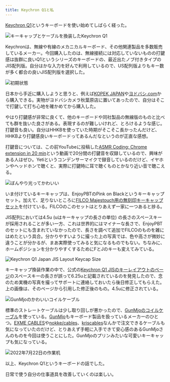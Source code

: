 ```yaml
---
title: Keychron Q1と私
---
```

[Keychron Q1](https://www.keychron.com/products/keychron-q1-qmk-custom-mechanical-keyboard-japan-jis-layout)というキーボードを使い始めてしばらく経った。

![](https://lh3.googleusercontent.com/docs/ADP-6oEgfKRHW_yRXCH1OAronkTGDMMRdSO-Ik0KxEZd20upvINbizAwuUZcfa2PJgnM3S0ELYkYHe-4VgJh7EM54I71YJjJ1Vu-lx-qoKKVL-eQyIXSTW-pfPHlIG9nxdFsbgTrHkBj47JIcTwsIk1YL8BlGD1DIydNs2LBhUPRMaAwjCMpb6BIu1ilFxH8qXisGCdeuf786Wv_dnnGxR-OCFHCnkyAMIrwwb9U1hCGwEGapt8AhFg2_OgE9g_84j45-zJEuQXl9jX5RX6CY86av41opfZRSYA6nBlAGeqV_y20XEI_xT5zd6q6XT6HiMmxi0xEAUN3k4qQdIomKzYUvrrewz3_R64VaCteJtd9tgPQ8jmpBIph_7lwmcHSlV-yvcfEm5oXnoPFfKUJ_squX4NIR_Ja0l8kLo-rHiavwoYCsU43Rb7oEc4zBvEJYrnLAdcrb7MXm2rjxex26gcka_-K_Fn-YKwORXcmKWzn8O6iKTDU_AjwYRH6JwAGAwExf2F-p1bLSlgPJYytqY_NAG1laY5h1FIsYbuVDW5q-IQNBYTg20Q-ZBYESInYhGKg256p-8FLBIWl_sNvWaUHW_IfVOK9pt92CdZgwnJTWs25mFJrIsKLcrbIjeAVy9R_M7ikN7uFb8-Hzek-HyF-Q_6R9314ku1UsPbKBtSxi151ZuvizR3GEDVA7ygc7mHfoqZNiT39fH6oy4kUeI27KO98SLmZ28ND12PhjOr2qD06GrPHT9X9TMr6mcf1xqS_AVsAPKWuRAtJo9OV1V6v690GGeWh2B7tkcAovhOaoThLJCz_FtjBr3cPro4xTDIgez6hv3sxlLf3pBDKwWlYO2jdLFGGM9zj4mBWuCCau2YZ_l5l9qtce9rmr-jLZai8Qgt2CX3vjW944Zf622PXJl6HTEjw7w9xQf51z-ObFSIOzMa7RTgYtkE3Z9557mZm180GcCVDX5tQ0eGWQshVhPoJtJB5vOkjE0SGd1ExhkVGvYBmlJqvqJcP_eohLKu_lu-D1hyiJAoINeaZjnl9JYSORyUdQ0XRbBiOFqYTyjolJ_w4pNq9YkVzmJwFlOZCFvj2aqfmzEtau8InI3mL4P1gVnuARxDrAVVLQikSNucZIxDuI63r7FywBl4TnMs4xaa29jB6u7dSKdrL9dQ0cBzql95mIDYSPNS-LrUzGKKUyH7bCNjEdQ_awzvi64bgskkTDhY1EFV8WwFvUX8e_IDi0pC2MKLJCxJ8ZGPnnssIMaObIw "キーキャップとケーブルを換装したKeychron Q1")

Keychronは、無線や有線のメカニカルキーボード、その他関連製品を多数販売しているメーカー。今回購入したのは、無線接続には対応していないものの打鍵感は抜群に良いQ1というシリーズのキーボードの、最近出たノブ付きタイプのJIS配列版。自分はかな入力を好んで利用しているので、US配列版よりもキー数が多く都合の良いJIS配列版を選択した。

![](https://lh3.googleusercontent.com/docs/ADP-6oHk0l38K9pUQaJ2DqZZMgl5o6TRubfuSiuuWQHGcmROu5VFRbWYe7dP_0Clj_8m0hp9wGNuGhb_jKbVPtyfg1MqDh5km7TBHRebCSYyhIyUQj3MwSmj52pjKtCNPb06cnSD6XLI8zfkDXuGuf-rXKctjglHECQZOhEALi_0LePrFjeKMhVLqQjrQoSrfeeGQaXPf9JGBTfvk19TiEjIIXIRIdaOYm3NgTpsuFRR3W0TISTncCfRhMmpW3ZN433ikgTpFokfZVi3LqpVxyxasmcGKsilc4MYcOW7ayrkhJCbDSlLK4L9M90oQj9NMnF6NC9n9gCc3kXHt3GnyTpq8McxbIGds2nOtjsyP6YYHTZZms-obg9PAHVjZ9U_Q4JpyZJLhyPp-9P3iub0WoKaCitV40AF_9yBACjzE3xOXdQw9JemlzyfrrqeZz4SZDUReygkGPeXZk_cG3WevLsSQlv82rvV0F7vw2WE68M20qq3lltzoFKJL3NfI4OdGI-nVtJ2Dryg_otAgMUnocaSBKVY9idEaYrI67-X2WqsUPUWpWrhzIVRGghDiO_XyqhPg5qq-j9S8oXb8cJyrWzjrtVC68Z4kmTBWuiMNNZxgmwbJeCGb8jc5liQXU7NN1anJlBnAkE34Q-oeQr5N9eh7WTwtsb_bt6c6g9hCu51gOSvYdzhc_YOcsxJGVLSAo-Q2PqGYsZRACFNu72KeC2WYsJ7E4AoSt2FBH6txVlGow2hoyqZJQQwNZf2EUh-yHKNaTdoKjxcviaCGKW92h8IKEYXIR_m5De3W8MgEI-x_jpCDxQ56-dRQMeCm6YPW84GbeRS0H15G-kOPbibgNJQX6__Lgjs-VzRh2q5AJXD2siw3nJiQjXsCTTIwjdmCzH0Yka7aMfDp-Tm72hXnmWGlHuDwdXk3dyxQ-8Deen_rKRrK85_Xn_dHmudwoMA7HMF4pKo87KUJ9p2AUzARUHAobwAPPyxE3faenRFBchk9ArPA0UEMROreJzgzwn23-pMKo-fGsyxJtjH_FyK6ngssfkzBGQLLhA4zrSjeQvL-fZ-xKSCr5wgCw1ZuxsF498SFrxDWURBekfQi7UudoBrl1Y5Uny-1Wcn7DErAm78Ch4INwFoMnxOQFy31pXkgdmm8zA766lVMWQADdIXwzZyejSZ4YBiJkddyHNkEkPsw40ZFwDas2UZQN9wWaKNpraHjBn66LLmAIQeNiy2sA-hHEptjF73F0jYqFS9_a7o-YHQN9-FWQ "初期状態")

日本から手近に購入しようと思うと、例えば[KOPEK JAPAN](https://superkopek.jp/products/keychron-q1knob-us?variant=42638615904496)や[ヨドバシ.com](https://www.yodobashi.com/product/100000001007077436/)から購入できる。実物がヨドバシカメラ秋葉原店に置いてあったので、自分はそこで打鍵して打ち心地を確かめてから購入した。

やはり打鍵感が非常に良くて、他のキーボードや同社製品の無線版のものと比べても群を抜いた良さがある。表現するのが難しいけれど、とろけるような感じ。打鍵音も良い。自分はHHKBを使っていた時期がそこそこ長かったんだけど、HHKBより打鍵感良いキーボードってあるんだなというのが正直な感想。

打鍵音については、この前YouTubeに投稿した[ASMR Coding: Chrome extension in 20 min](https://www.youtube.com/watch?v=B5wdRcv-zQA&t=531s)という動画で20分間の打鍵音を収録しているので、興味がある人はぜひ。Yetiというコンデンサーマイクで録音しているのだけど、イヤホンやヘッドホンで聴くと、実際に打鍵時に耳で聴くものとかなり近い音で聴こえる。

![](https://lh3.googleusercontent.com/docs/ADP-6oECFLdEQEM0g5yZ8XX2Qr3pCmG9WN3eYRBe7z2f_nvTnlQL4MshsLR_4LnSCjpaEB5MP2LU-_kR3ppGZDzGZAKEOFBfRyDisY4sBd7Zf0Ox-yjXBCysdqTdfiFPZwDAiIfTSdr3twlEMLjyiIENpYKSJCfuLxKEH5wlBnDQq9OB97_jdfSX0qYOUSKdQZoYeMFD_tU88kZbqD4QvWHTiShv9t54BoRF03c4pewrzQHuLSprlSC0Nt5qRwbm0cQ4QqcES1927OqQdsD3l2T9wQLfZ_WbJrI05klCdAn4LwQ5g4bc6lcgmcvrb8pk9k_gzmpBPAGyWrlPOXaSanMsdb7fsl5SGWo66FjjmVQeQ6aYDCEYufBB1ENkO6KVAAwDSPCy4iyq2kNa1N9v9uCWbMt3CkkjwfIJRorGsdw2CSelNFYVE95UoU0L2XRdhn16NIsX4bKvcnrYpe951iF_4U00W3olyG7YN9XmaN5I14trt-LL64WiSj4oxla2PPr2249IvWZfiLJ3DJjDSxm-dAvLIyrO6NZqb2Z1SaYBQt_E1bybJBtBmKj5BYYcYAXRuYsCLjeKWcHWhbWZUMiT_lICWOeVngQDYLFJGeQanQaL9pFVbSb5LIditf8qFfQGdvp-7DZzeL-c3mo9FHFWEJa1vgAw-LKi3PbylD4k7BY357Kxdos_XNDz35E8A2GnHTohNjaTXhXPxCqg6nHrqGm-KJekisWKfqFktowmoVIoER5QPSwTvVG4K3akqcZjZqjM7pU4biDJDUhQ3NkkoMrJaYUeYJnz2GhmGQgvL4EjnMDzl9w41iZcBcJmxvoMMs5lW1vVlx9DHtwe04IIuidGUFxx0ugiDTBPj8oRlPH19hArRzJ8WBVCaQcAHDWjtWHNUajxAysRqJP3kHxh5MTM5UtZUhUKtDFm-Ye5SjM11ateVAOQKEhG-KhFzRxImMUIdFDAPXYBIkLCOhb_MU-ccPpAuCs37la4raPgAgATFoFRFeE9lJHefrB5xS83azV4rdgNxRQyA3pWNO7yK7-TmzyL5kyufnFAKM9xxdk1xBFIRUr3NaMKppMUPdIPPBYS07RA_oLX3sRwfE7qtD30G4M2O-8PrRVYN2HoXIeM_f6lh0aJvHs0d0Lv5BWSZEB5Z-S0aqj5XU2P9_s3T3Fu1D0XsqlmiIS8gzq7Ajv37lrpCXrTppAe_BQzSSGziOnpMFghMfZ7Oj5qlJ43veu0u9qEM75bnQ9uc2R2XjN49MpI4g "ぼんやり光ってかわいい")

いま付けているキーキャップは、EnjoyPBTのPink on Blackというキーキャップセット。加えて、足りないところに[FILCO Majestouch用の無刻印キーキャップセット](https://www.amazon.co.jp/dp/B00R1BZ60K)を付けている。FILCOのこのセットはとりあえず一家に一つあると捗る。

JIS配列においては4.5u (uはキーキャップの長さの単位) の長さのスペースキーが採用されることが多い一方、これは世界的にはマイナーな長さで、EnjoyPBTのセットにも含まれていなかったので、長さを調べて追加でFILCOのものを雑にはめたという具合。分かりやすいように撮った上の写真では、色や高さが微妙に違うことが分かるが、まあ実際使ってみると気になるものでもない。ちなみに、ホームポジションを分かりやすくするためにFとJのキーも変えてみている。

![](https://lh3.googleusercontent.com/docs/ADP-6oE4uLU0W6FmILINU0-fjNI7Zv7R7-WNNoFJDJ0mVmh4QUCRskkXD-HNSul2vWXHrqXLfpfUVDX0z4u5lg4kxn5JwDqjTVJujGdlS0ST1a2Uv97bjxKD7Jr1TN1W_0TRTfulIhIflOXqyOnHxaJkT04_fVoR1B8BO0SxVINoNOhcgguksJ6JVHa3ZVgQ0QG5cIpLe6NY-OdKadNqajWdYx2rWckvoeQJ19l0lXTQydgo4gRyxZij6uU3fPdtNfPnD6Rge-8_Ol7Oa1wASXVMM2vVyj_fo6NWKYUW-uKbFJXQaD-JIMmK406Wq8BIHwRaSrKtHEiY_igQ8rDBuOakUtNTOgfywssXSOmHyN9PBhkBGzuS00gpDmLezkOzSBBviI-wCsrWRvwKZzYf9kSjVG5d9QLwH9VB4zt5HisSC85lax2ulmhrgiAx0wZznUuk8YIYS24AOSZvGKUsZtbX-xFbXAfAGkZ9p9fbUP6srtivU_PjS6aoJ7B-KjPRcd6-SENE-2tes_4UYARatuN2uHlRAOEtt65M0y45r5hDGGsjuADqw1hm_mLx2yDupnMlyZZ5JTthtRsmElEo0saEB36xQ7-_VWhtUBVhF2bYuB1sexZxqUhvMWJJdlT-SefiaYu4Ft8znh05gaom4Df7XcnizOTkhKhDquy-zL7qI-BAWZLdQ-L5Ej0VUdAPljUNTgdLg1afGmI5P4MFtjEdoP9W0O9ZOy1PXWJaHCg-qQDnpeGXdylpWmhfl3g9NrFSGsYuDZ4mjnuLt2rnt8eza8-n3gbL2o-GiUr6h8ss1bjtFk32W9nluhxgsFo7QQTAgaWbwVUNaVykHzU3iDZyJRiQEMuNpv-u_jo8QBd27r2UGa6sf5i-Q_6mPy6xskTJy8Nejbsn4Y-sjJpFKd-9bXZ9cOh-1te-UFK-5qbO0Tj7XX09IsIqAgcSc722Z_csrnfl6f_0re_dp77NeuzmuEr06qH7mqJLTLHekbl_BgY6PKtlBd9JbF7CiBH4jtY0uQg4MW_Y4sxsF6BiTp7wIPlovB2orm4XpZcet3UvG3YiDyOEXad5tKx1KWc9rOMdN3OxnHE4t4p4Pq3vMt1M0pSgD1gzOYiqz0AF-agNrygxWwnd_Cl5RHXiTC_ctqFvAtZNgdwTDx7bztxexC4W59Xxb7a19hR7FNawBKID4ZazxMmG6kE6Er0lBdlPwXM6YtIgi4qcO7TxntIycn2Cwhij4Kj78XH7eKu9DQTy9nGVJxSACA "Keychron Q1 Japan JIS Layout Keycap Size")

キーキャップ換装作業の中で、公式の[Keychron Q1 JISのキーレイアウトのページ](https://www.keychron.com/pages/keychron-q1-japan-jis-layout-keycap-size)のスペースキーの長さが誤って6.25uと記載されているのを発見したので、念のため実機の写真を撮ってサポートに連絡しておいたら後日修正してもらえた。上の画像は、そのページから引用した修正後のもの。4.5uに修正されている。

![](https://lh3.googleusercontent.com/docs/ADP-6oG9rhgy_xeNxyx-W_mh9_OgnWu3JvWAd8VaBVPUIJ6eZUiMFkd4xLTUhs_ofEkgak0Ul1q2hQhZfs6b9tOdDQNnzMzkFWN48W_onZ5mauL4riNZrxCSTlK71QtzvAV89uMmvhhh3mgQYf0KvBVJrYLWNKbG4L8_dhNW8ndHktOvLXfb00eak_eWhrKvyxKZ6QdS0GcacnXMqNbm0fTA6Fi6UL5AgzbvOKWA4P2jyJXcupczqCAgoA-3B4UCcOPwtJhd4aSE-okYudv2grohGwfAvb84GBN8LrH449wyAF2BKcDEGyoO5kYQ2CXkR8ktcZ8pQuzYW-g5EhD59wOXOkmV_Pfb55vzcpxXU2yaT3PmkVMW1c9J-XsOPYmKf2zNBgoSL7Gc-HB3_TQECEIhui9fXbc1mJgJboQvb-hGMWAdOAtaQD9SWp3oPkddIuBzMAuQ6gTBYLqYYIgALPtwz-K7Sy1FDb6GtfSwyLdCTYnZhax8pY-stfv33dEHUEJfp2NyXMmWHTgLeuUowaNnkeHNB0bZJsUXpoZkRLSqNQF4UhE4xWdfGJbnWskEWcOhrTx1aoZdyu9z-dZuvujmPjhVLkD5W6k3rKBlJHm3jlpMOyYL1S1j7Gk4nmfcZxUSaGVu61FzpUikJuvegGzOcasMtwUwYNHv0nWmAy1ZiP54ol6Hn9UEJmXUvgGXHi8DDrbpK_6r0NSVb788IShNJtSAsiv9AOgW2OYYtaVFzM7fSr3NihgDaoN1eCrJcJMjEvw3btru0lJEg8U2KDejVj4D2ggkqhomuPk4hk2k2MOmHGByxGW2QLPvcc007BXXfld4OHN-drmEMkWLRB4DeYtU4xzBXQoz_mAetLCp7tj-h_PO03XSl7llfyFKSQ1cULQtueJkto1HFqFQHOKPOEFrNcs_ax2wHZtKqXxjghq9g_h7cSRchcPlFj1KI6jBKToLlpihHlniTC0GlU897c8TmuCRjMM4vQKtHsARVRAgiGOqah2A0ZCuqB_OR5iUmutYr65S9du0fz1PcAYWMk_JmPA1Ils132Dj9OMbaQDzYL7Xr1hfa9Jgn1yV_kKMJMmK11B8_6eZeDtumUYkDq6k1CE2diylZxqz2cl-s0VfRM0_jfqyqeDcZZqKryF3eStd8nZfYrSYJDZva-3kNAnWpvADry6ydJN59I6X6mayLfbz-01GN-EeaxOXPaOXb3NhRZ_E8R9aho688_RcSbem7dFjHbZCmhL83ug64tBw_8VPkw "GunMjoのかわいいコイルケーブル")

標準のストレートケーブルは少し取り回しが悪かったので、[GunMjoのコイルケーブル](https://www.amazon.co.jp/dp/B09F5T7LTQ)を使っている。[GunMjo](https://www.gunmjo.com/)もキーボード製品を扱っているメーカーのひとつ。[EXME CABLES](https://exmecables.com/)や[nokke/cables](https://www.nokke-labora.com/)、[kriscables](https://kriscables.com/)なんかで注文できるケーブルも気になっていたのだけど、とりあえず手軽に入手できて安心感のあるGunMjoさんのものを今回は使うことにした。GunMjoのプリンみたいな可愛いキーキャップも気になっている。

![](https://lh3.googleusercontent.com/docs/ADP-6oG6YabyQEuzlbqMxwMt89n0VG-TkoP4SlhpMN-W6526TJQgMMxSR_areCm37NotTWZRRri3o0grLaXECZAOvcdT4tZJKJhhfofhE_RpHKw7pUMuuHRFH7VkuITMZc-civLIpf7oL3vICCL3X1iY5QUSsSdHqLqcq-lkuDV3Goi8WWRCffJWJDf5DVylW8DyQ9pFhyOU4vxsEee-KcF72cckU8H0SAfUTPzyKH8jM_HZmxp_nBUlGET3jM9meCD1NXttR_mVHcFdQ71h4EWv0O45LwjGRQ4umNQnbfDOJdGWgZJSVLu11kfLX545xYdvUizhldI41F85iyl-a9HcRCv9mlFR9MrYt9bMcDlTH6kGn03zISiJq_442ZrPM_sln8HUELHKyX1mGduOyRBSZg-mdAhvIk1tpEiVy0gTRVeprJ5MxgYFCSmHzSrngy3r0DjKv6KzRH4gJciD7VwQtVyApUpTMdlxXl_VQrkKjiQkpQx7t1I0ZXQS9q9GAxevw1nFga-mlQd_I3b_2iATzYKIEnpSu2-7wshq1FGFwvUToN1c82W2qaJwsOe7UWsT9ZNMA9wBYjA1zqH_5a9zFRzybRCwCF5GrHrnPewHToEeVw2pdDNcbc2BxwEW61PdugP5K46ytfD2XWrh-a0uSAfok2LL_wE5OqN2-KgrrAxGhen-F-5xNHHdDbepXE2u4gXXUJmvHbFAMGFEB1XJ0gObwuK2e4MYFroGeUTAa-6ZK57bIQRVRnB6B4R8YlOFIbVeywEAyA0DnAX21BXGNefETZuWxEWaMHAJzGZZAgKd_AaYPvKHwxfRbDIKVSCxlRnRqyHv4R8gyOadILlBR6cjbUvCEzGqbAZ6Ol2KfsFtk4POhBkZmu4H5l8SnPyTd29w148bh4SxDm8LqkY4w2mHh7Tae_Nz_ap_ctvzISG_InMtU3PIYrUA9eFthJGMiHDZg32Oj3K4vg0BAmVVbCXqGjtn3MPpZ-k2sWIjt_N5pijP6KzZ1fmh2Di_EUUFWnlLWISiIBj09EGwJdHmPD_6kUo6E4YjIWwikA02_673wTXnsTesouXsszjGOcsUQXU9kQVkFKNO66dNmY12p1LPJPoUThOwvCv5PEQMUqkIWLFUKlP3SbEbQeHeF3DAdUsbVB8zjfE6ouPVj3YZTTA4YegTQ-p0V7zWU_rm2t4mJcNdrCwpfQwPkbyN8wVL0K2ly5eiqqWAp-uJsIphrpCK3lgImvvnxDgqMHMQOHJW0S5AbQ "2022年7月22日の作業机")

以上、Keychron Q1というキーボードの話でした。

日常で使う自分の仕事道具を改善していくのは楽しい。
